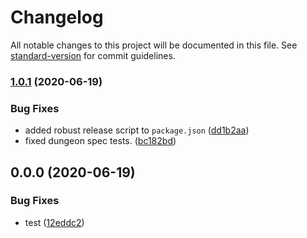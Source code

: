 # Changelog

All notable changes to this project will be documented in this file. See [standard-version](https://github.com/conventional-changelog/standard-version) for commit guidelines.

### [1.0.1](https://github.com/jackindisguise/telnetmud/compare/v0.0.0...v1.0.1) (2020-06-19)


### Bug Fixes

* added robust release script to `package.json` ([dd1b2aa](https://github.com/jackindisguise/telnetmud/commit/dd1b2aa3ec0991315390a006cab49db728d41cb2))
* fixed dungeon spec tests. ([bc182bd](https://github.com/jackindisguise/telnetmud/commit/bc182bd437e42127697423f85195704650d55665))

## 0.0.0 (2020-06-19)


### Bug Fixes

* test ([12eddc2](https://github.com/jackindisguise/telnetmud/commit/12eddc2f17ed62ef55ce5e0589e986c924b8383e))
